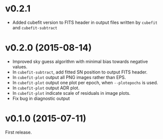 v0.2.1
======

- Added cubefit version to FITS header in output files written by
  `cubefit` and `cubefit-subtract`

v0.2.0 (2015-08-14)
===================

- Improved sky guess algorithm with minimal bias towards negative values.
- In `cubefit-subtract`, add fitted SN position to output FITS header.
- In `cubefit-plot` output all PNG images rather than EPS.
- In `cubefit-plot` output one plot per epoch, when `--plotepochs` is used.
- In `cubefit-plot` output ADR plot.
- In `cubefit-plot` indicate scale of residuals in image plots.
- Fix bug in diagnostic output

v0.1.0 (2015-07-11)
===================

First release.
